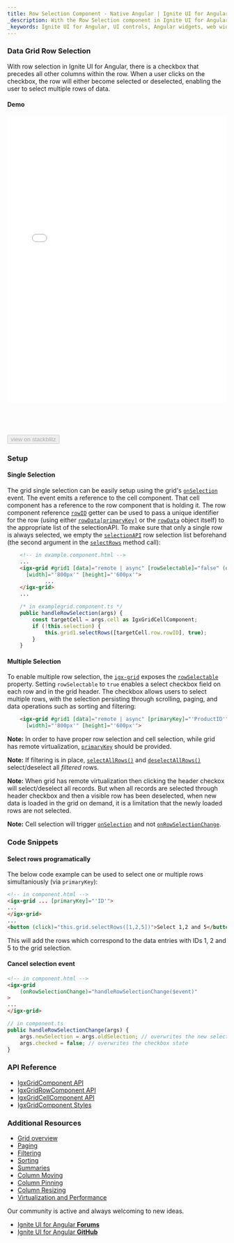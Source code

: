 ```yaml
---
title: Row Selection Component - Native Angular | Ignite UI for Angular
_description: With the Row Selection component in Ignite UI for Angular, there is a checkbox that precedes all other columns within the row, allowing the row to be either selected or deselected and enabling the user to select multiple rows of data.
_keywords: Ignite UI for Angular, UI controls, Angular widgets, web widgets, UI widgets, Angular, Native Angular Components Suite, Native Angular Controls, Native Angular Components, Native Angular Components Library, Angular Data Grid component, Angular Data Grid control, Angular Grid component, Angular Grid control, Angular High Performance Grid, Angular Grid Row Selection, Angular Row Selection, Angular Grid Selection, Grid Row Selection, Grid Selection
---
```


### Data Grid Row Selection

With row selection in Ignite UI for Angular, there is a checkbox that precedes all other columns within the row. When a user clicks on the checkbox, the row will either become selected or deselected, enabling the user to select multiple rows of data.  

#### Demo

<div class="sample-container loading" style="height:730px">
    <iframe id="grid-selection-iframe" src='{environment:demosBaseUrl}/grid-selection' width="100%" height="90%" seamless frameBorder="0" onload="onSampleIframeContentLoaded(this);"></iframe>
</div>
<div>
<button data-localize="stackblitz" disabled class="stackblitz-btn" data-iframe-id="grid-selection-iframe" data-demos-base-url="{environment:demosBaseUrl}">view on stackblitz</button>
</div>
<div class="divider--half"></div>


### Setup

#### Single Selection

The grid single selection can be easily setup using the grid's [`onSelection`]({environment:angularApiUrl}/classes/igxgridcomponent.html#onselection) event. The event emits a reference to the cell component. That cell component has a reference to the row component that is holding it. The row component reference [`rowID`](https://www.infragistics.com/products/ignite-ui-angular/docs/typescript/classes/igxgridrowcomponent.html#rowid) getter can be used to pass a unique identifier for the row (using either [`rowData[primaryKey]`]({environment:angularApiUrl}/classes/igxgridcomponent.html#primarykey) or the [`rowData`]({environment:angularApiUrl}/classes/igxgridrowcomponent.html#rowdata) object itself) to the appropriate list of the selectionAPI. To make sure that only a single row is always selected, we empty the [`selectionAPI`]({environment:angularApiUrl}/classes/igxselectionapiservice.html) row selection list beforehand (the second argument in the [`selectRows`]({environment:angularApiUrl}/classes/igxgridcomponent.html#selectrows) method call):

```html
    <!-- in example.component.html -->
    ...
    <igx-grid #grid1 [data]="remote | async" [rowSelectable]="false" (onSelection)="handleRowSelection($event)"
      [width]="'800px'" [height]="'600px'">
            ...
    </igx-grid>
    ...
```
```typescript
    /* in examplegrid.component.ts */
    public handleRowSelection(args) {
        const targetCell = args.cell as IgxGridCellComponent;
        if (!this.selection) {
            this.grid1.selectRows([targetCell.row.rowID], true);
        }
    }

```

#### Multiple Selection

To enable multiple row selection, the [`igx-grid`]({environment:angularApiUrl}/classes/igxgridcomponent.html) exposes the [`rowSelectable`]({environment:angularApiUrl}/classes/igxgridcomponent.html#rowselectable) property. Setting `rowSelectable` to `true` enables a select checkbox field on each row and in the grid header. The checkbox allows users to select multiple rows, with the selection persisting through scrolling, paging, and data operations such as sorting and filtering:

```html
    <igx-grid #grid1 [data]="remote | async" [primaryKey]="'ProductID'" [rowSelectable]="selection" (onSelection)="handleRowSelection($event)"
      [width]="'800px'" [height]="'600px'">
```

**Note:** In order to have proper row selection and cell selection, while grid has remote virtualization, [`primaryKey`]({environment:angularApiUrl}/classes/igxgridcomponent.html#primarykey) should be provided.

**Note:** If filtering is in place, [`selectAllRows()`]({environment:angularApiUrl}/classes/igxgridcomponent.html#selectallrows) and [`deselectAllRows()`]({environment:angularApiUrl}/classes/igxgridcomponent.html#deselectallrows) select/deselect all *filtered* rows.


**Note:** When grid has remote virtualization then clicking the header checkox will select/deselect all records. But when all records are selected through header checkbox and then a visible row has been deselected, when new data is loaded in the grid on demand, it is a limitation that the newly loaded rows are not selected.

**Note:** Cell selection will trigger [`onSelection`]({environment:angularApiUrl}/classes/igxgridcomponent.html#onselection) and not [`onRowSelectionChange`]({environment:angularApiUrl}/classes/igxgridcomponent.html#onrowselectionchange).

### Code Snippets

#### Select rows programatically
The below code example can be used to select one or multiple rows simultaniously (via `primaryKey`):
```html
<!-- in component.html -->
<igx-grid ... [primaryKey]="'ID'">
...
</igx-grid>
...
<button (click)="this.grid.selectRows([1,2,5])">Select 1,2 and 5</button>
```
This will add the rows which correspond to the data entries with IDs 1, 2 and 5 to the grid selection.

#### Cancel selection event
```html
<!-- in component.html -->
<igx-grid
    (onRowSelectionChange)="handleRowSelectionChange($event)"
>
...
</igx-grid>
```
```typescript
// in component.ts
public handleRowSelectionChange(args) {
    args.newSelection = args.oldSelection; // overwrites the new selection, making it so that no new row(s) are entered in the selectionAPI
    args.checked = false; // overwrites the checkbox state
}
```
### API Reference
* [IgxGridComponent API]({environment:angularApiUrl}/classes/igxgridcomponent.html)
* [IgxGridRowComponent API]({environment:angularApiUrl}/classes/igxgridrowcomponent.html)
* [IgxGridCellComponent API]({environment:angularApiUrl}/classes/igxgridcellcomponent.html)
* [IgxGridComponent Styles]({environment:sassApiUrl}/index.html#mixin-igx-grid)

### Additional Resources
<div class="divider--half"></div>

* [Grid overview](grid.md)
* [Paging](grid_paging.md)
* [Filtering](grid_filtering.md)
* [Sorting](grid_sorting.md)
* [Summaries](grid_summaries.md)
* [Column Moving](grid_column_moving.md)
* [Column Pinning](grid_column_pinning.md)
* [Column Resizing](grid_column_resizing.md)
* [Virtualization and Performance](grid_virtualization.md)

<div class="divider--half"></div>
Our community is active and always welcoming to new ideas.

* [Ignite UI for Angular **Forums**](https://www.infragistics.com/community/forums/f/ignite-ui-for-angular)
* [Ignite UI for Angular **GitHub**](https://github.com/IgniteUI/igniteui-angular)
